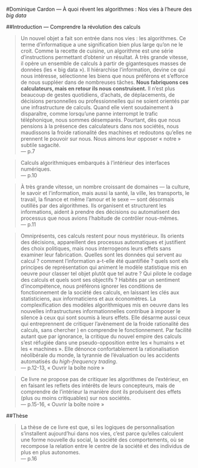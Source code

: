 #Dominique Cardon — À quoi rêvent les algorithmes : Nos vies à l’heure des *big data*

##Introduction — Comprendre la révolution des calculs


> Un nouvel objet a fait son entrée dans nos vies : les algorithmes. Ce terme d’informatique a une signification bien plus large qu’on ne le croit. Comme la recette de cuisine, un algorithme est une série d’instructions permettant d’obtenir un résultat. À très grande vitesse, il opère un ensemble de calculs à partir de gigantesques masses de données (les « big data »). Il hiérarchise l’information, devine ce qui nous intéresse, sélectionne les biens que nous préférons et s’efforce de nous suppléer dans de nombreuses tâches. **Nous fabriquons ces calculateurs, mais en retour ils nous construisent.**
> Il n’est plus beaucoup de gestes quotidiens, d’achats, de déplacements, de décisions personnelles ou professionnelles qui ne soient orientés par une infrastructure de calculs. Quand elle vient soudainement à disparaître, comme lorsqu’une panne interrompt le trafic téléphonique, nous sommes désemparés. Pourtant, dès que nous pensions à la présence des calculateurs dans nos sociétés, nous maudissons la froide rationalité des machines et redoutons qu’elles ne prennent le pouvoir sur nous. Nous aimons leur opposer « notre » subtile sagacité.  
— p.7


> Calculs algorithmiques embarqués à l’intérieur des interfaces numériques.  
— p.10


> À très grande vitesse, un nombre croissant de domaines — la culture, le savoir et l’information, mais aussi la santé, la ville, les transports, le travail, la finance et même l’amour et le sexe — sont désormais outillés par des algorithmes. Ils organisent et structurent les informations, aident à prendre des décisions ou automatisent des processus que nous avions l’habitude de contrôler nous-mêmes.  
— p.11


> Omniprésents, ces calculs restent pour nous mystérieux. Ils orients des décisions, appareillent des processus automatiques et justifient des choix politiques, mais nous interrogeons leurs effets sans examiner leur fabrication. Quelles sont les données qui servent au calcul ? comment l’information a-t-elle été quantifiée ? quels sont els principes de représentation qui animent le modèle statistique mis en oeuvre pour classer tel objet plutôt que tel autre ? Qui pilote le codage des calculs et quels sont ses objectifs ?
> Habités par un sentiment d’incompétence, nous préférons ignorer les conditions de fonctionnement de la société des calculs, en laissant les clés aux statisticiens, aux informaticiens et aux économètres. La complexification des modèles algorithmiques mis en oeuvre dans les nouvelles infrastructures informationnelles contribue à imposer le silence à ceux qui sont soumis à leurs effets. Elle désarme aussi ceux qui entreprennent de critiquer l’avènement de la froide rationalité des calculs, sans chercher ) en comprendre le fonctionnement. Par facilité autant que par ignorance, la critique du nouvel empire des calculs s’est réfugiée dans une pseudo-opposition entre les « humains » et les « machines ». Elle dénonce confortablement la rationalisation néolibérale du monde, la tyrannie de l’évaluation ou les accidents automatisés du *high-frequency trading*.  
— p.12-13, « Ouvrir la boîte noire »


> Ce livre ne propose pas de critiquer les algorithmes de l’extérieur, en en faisant les reflets des intérêts de leurs concepteurs, mais de comprendre de l’intérieur la manière dont ils produisent des effets (plus ou moins critiquables) sur nos sociétés.  
— p.15-16, « Ouvrir la boîte noire »


##Thèse
> La thèse de ce livre est que, si les logiques de personnalisation s’installent aujourd’hui dans nos vies, c’est parce qu’elles calculent une forme nouvelle du social, la société des comportements, où se recompose la relation entre le centre de la société et des individus de plus en plus autonomes.  
— p.16